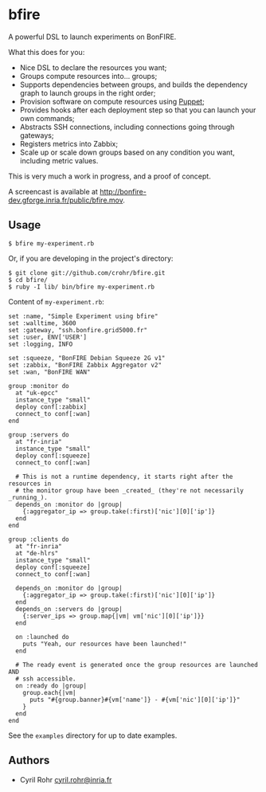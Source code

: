 # bfire

A powerful DSL to launch experiments on BonFIRE.

What this does for you:

* Nice DSL to declare the resources you want;
* Groups compute resources into... groups;
* Supports dependencies between groups, and builds the dependency graph to launch groups in the right order;
* Provision software on compute resources using [Puppet](http://www.puppetlabs.com/);
* Provides hooks after each deployment step so that you can launch your own commands;
* Abstracts SSH connections, including connections going through gateways;
* Registers metrics into Zabbix;
* Scale up or scale down groups based on any condition you want, including metric values.

This is very much a work in progress, and a proof of concept.

A screencast is available at
<http://bonfire-dev.gforge.inria.fr/public/bfire.mov>.

## Usage

    $ bfire my-experiment.rb

Or, if you are developing in the project's directory:

    $ git clone git://github.com/crohr/bfire.git
    $ cd bfire/
    $ ruby -I lib/ bin/bfire my-experiment.rb

Content of `my-experiment.rb`:

    set :name, "Simple Experiment using bfire"
    set :walltime, 3600
    set :gateway, "ssh.bonfire.grid5000.fr"
    set :user, ENV['USER']
    set :logging, INFO

    set :squeeze, "BonFIRE Debian Squeeze 2G v1"
    set :zabbix, "BonFIRE Zabbix Aggregator v2"
    set :wan, "BonFIRE WAN"

    group :monitor do
      at "uk-epcc"
      instance_type "small"
      deploy conf[:zabbix]
      connect_to conf[:wan]
    end

    group :servers do
      at "fr-inria"
      instance_type "small"
      deploy conf[:squeeze]
      connect_to conf[:wan]

      # This is not a runtime dependency, it starts right after the resources in
      # the monitor group have been _created_ (they're not necessarily _running_).
      depends_on :monitor do |group|
        {:aggregator_ip => group.take(:first)['nic'][0]['ip']}
      end
    end

    group :clients do
      at "fr-inria"
      at "de-hlrs"
      instance_type "small"
      deploy conf[:squeeze]
      connect_to conf[:wan]

      depends_on :monitor do |group|
        {:aggregator_ip => group.take(:first)['nic'][0]['ip']}
      end
      depends_on :servers do |group|
        {:server_ips => group.map{|vm| vm['nic'][0]['ip']}}
      end

      on :launched do
        puts "Yeah, our resources have been launched!"
      end

      # The ready event is generated once the group resources are launched AND
      # ssh accessible.
      on :ready do |group|
        group.each{|vm|
          puts "#{group.banner}#{vm['name']} - #{vm['nic'][0]['ip']}"
        }
      end
    end

See the `examples` directory for up to date examples.

## Authors

* Cyril Rohr <cyril.rohr@inria.fr>
